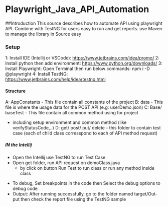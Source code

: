 # Playwright_Java_API_Automation
##Introduction
This source describes how to automate API using playwright API. Combine with TestNG for users easy to run and get reports. use Maven to manage the library in Source easy

### Setup
1: Install IDE (Intellij or VSCode): https://www.jetbrains.com/idea/promo/
2: Install python then add environment: https://www.python.org/downloads/
3: Install Playwright:
Open Terminal then run below commands:
npm i -D @playwright
4: Install TestNG: https://www.jetbrains.com/help/idea/testng.html

#### Structure
A: AppConstants - This file contain all constants of the project
B: data - This file is where the usage data for the POST API (e.g: userDemo.json)
C: Base/ baseTest - This file contain all common method using for project
+ including setup environment and common method (like verifyStatusCode,..)
D: get/ post/ put/ delete - this folder to contain test case (each of child class corresspond to each of API method request)


##### IN the Intellij
- Open the Intellij use TestNG to run Test Case
- Open get folder, run API request on demoClass.java 
  + by click on button Run Test to run class or run any method inside class
+ To debug, Set breakpoints in the code then Select the debug options to debug code
+ Output: After running successfully, go to the folder named target/Out-put then check the report file using the TestNG sample


